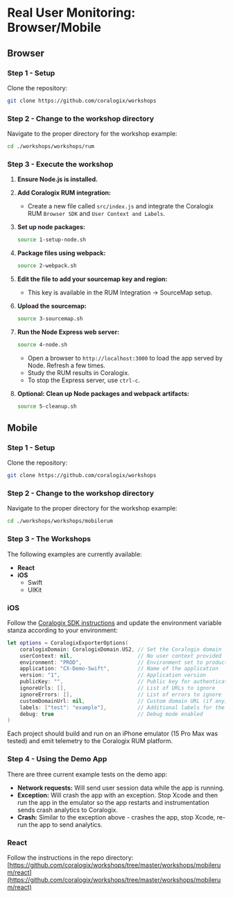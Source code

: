 
# Real User Monitoring: Browser/Mobile

## Browser

### Step 1 - Setup
Clone the repository:
```bash
git clone https://github.com/coralogix/workshops
```

### Step 2 - Change to the workshop directory
Navigate to the proper directory for the workshop example:
```bash
cd ./workshops/workshops/rum
```

### Step 3 - Execute the workshop

1. **Ensure Node.js is installed.**

2. **Add Coralogix RUM integration:**
   - Create a new file called `src/index.js` and integrate the Coralogix RUM `Browser SDK` and `User Context and Labels`.

3. **Set up node packages:**
   ```bash
   source 1-setup-node.sh
   ```

4. **Package files using webpack:**
   ```bash
   source 2-webpack.sh
   ```

5. **Edit the file to add your sourcemap key and region:**
   - This key is available in the RUM Integration -> SourceMap setup.

6. **Upload the sourcemap:**
   ```bash
   source 3-sourcemap.sh
   ```

7. **Run the Node Express web server:**
   ```bash
   source 4-node.sh
   ```
   - Open a browser to `http://localhost:3000` to load the app served by Node. Refresh a few times.
   - Study the RUM results in Coralogix.
   - To stop the Express server, use `ctrl-c`.

8. **Optional: Clean up Node packages and webpack artifacts:**
   ```bash
   source 5-cleanup.sh
   ```

## Mobile

### Step 1 - Setup
Clone the repository:
```bash
git clone https://github.com/coralogix/workshops
```

### Step 2 - Change to the workshop directory
Navigate to the proper directory for the workshop example:
```bash
cd ./workshops/workshops/mobilerum
```

### Step 3 - The Workshops
The following examples are currently available:
- **React**
- **iOS**
  - Swift
  - UIKit

### iOS

Follow the [Coralogix SDK instructions](https://coralogix.com/docs/rum-ios-monitoring-setup/) and update the environment variable stanza according to your environment:

```swift
let options = CoralogixExporterOptions(
    coralogixDomain: CoralogixDomain.US2, // Set the Coralogix domain
    userContext: nil,                     // No user context provided
    environment: "PROD",                  // Environment set to production
    application: "CX-Demo-Swift",         // Name of the application
    version: "1",                         // Application version
    publicKey: "",                        // Public key for authentication
    ignoreUrls: [],                       // List of URLs to ignore
    ignoreErrors: [],                     // List of errors to ignore
    customDomainUrl: nil,                 // Custom domain URL (if any)
    labels: ["test": "example"],          // Additional labels for the RUM data
    debug: true                           // Debug mode enabled
)
```

Each project should build and run on an iPhone emulator (15 Pro Max was tested) and emit telemetry to the Coralogix RUM platform.

### Step 4 - Using the Demo App

There are three current example tests on the demo app:
- **Network requests:** Will send user session data while the app is running.  
- **Exception:** Will crash the app with an exception. Stop Xcode and then run the app in the emulator so the app restarts and instrumentation sends crash analytics to Coralogix.  
- **Crash:** Similar to the exception above - crashes the app, stop Xcode, re-run the app to send analytics.  
  
### React

Follow the instructions in the repo directory: [https://github.com/coralogix/workshops/tree/master/workshops/mobilerum/react](https://github.com/coralogix/workshops/tree/master/workshops/mobilerum/react)
